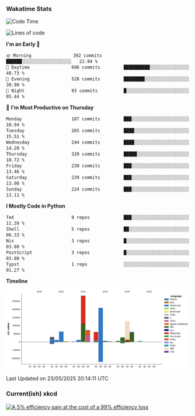 ### Wakatime Stats
<!--START_SECTION:waka-->
![Code Time](http://img.shields.io/badge/Code%20Time-3%2C245%20hrs%2021%20mins-blue)

![Lines of code](https://img.shields.io/badge/From%20Hello%20World%20I%27ve%20Written-975.5%20thousand%20lines%20of%20code-blue)

**I'm an Early 🐤** 

```text
🌞 Morning                392 commits         ██████░░░░░░░░░░░░░░░░░░░   22.94 % 
🌆 Daytime                696 commits         ██████████░░░░░░░░░░░░░░░   40.73 % 
🌃 Evening                528 commits         ████████░░░░░░░░░░░░░░░░░   30.90 % 
🌙 Night                  93 commits          █░░░░░░░░░░░░░░░░░░░░░░░░   05.44 % 
```
📅 **I'm Most Productive on Thursday** 

```text
Monday                   187 commits         ███░░░░░░░░░░░░░░░░░░░░░░   10.94 % 
Tuesday                  265 commits         ████░░░░░░░░░░░░░░░░░░░░░   15.51 % 
Wednesday                244 commits         ████░░░░░░░░░░░░░░░░░░░░░   14.28 % 
Thursday                 320 commits         █████░░░░░░░░░░░░░░░░░░░░   18.72 % 
Friday                   230 commits         ███░░░░░░░░░░░░░░░░░░░░░░   13.46 % 
Saturday                 239 commits         ███░░░░░░░░░░░░░░░░░░░░░░   13.98 % 
Sunday                   224 commits         ███░░░░░░░░░░░░░░░░░░░░░░   13.11 % 
```


**I Mostly Code in Python** 

```text
TeX                      9 repos             ███░░░░░░░░░░░░░░░░░░░░░░   11.39 % 
Shell                    5 repos             ██░░░░░░░░░░░░░░░░░░░░░░░   06.33 % 
Nix                      3 repos             █░░░░░░░░░░░░░░░░░░░░░░░░   03.80 % 
PostScript               3 repos             █░░░░░░░░░░░░░░░░░░░░░░░░   03.80 % 
Typst                    1 repo              ░░░░░░░░░░░░░░░░░░░░░░░░░   01.27 % 
```



**Timeline**

![Lines of Code chart](https://raw.githubusercontent.com/joshuajeschek/joshuajeschek/main/assets/bar_graph.png)


 Last Updated on 23/05/2025 20:14:11 UTC
<!--END_SECTION:waka-->

### Current(ish) xkcd
<a id="xkcd-a" title="A 5% efficiency gain at the cost of a 99% efficiency loss" href="https://www.xkcd.com" target="_blank">
        <img align="center" id="xkcd-img" src="https://imgs.xkcd.com/comics/drafting.png" alt="A 5% efficiency gain at the cost of a 99% efficiency loss" height=300 />
</a>
